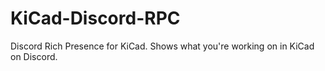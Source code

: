 # KiCad-Discord-RPC
Discord Rich Presence for KiCad. Shows what you're working on in KiCad on Discord.
